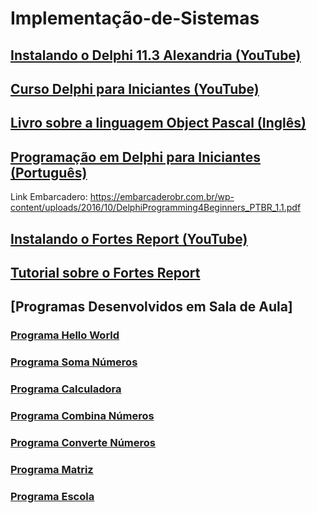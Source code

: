 # Implementação-de-Sistemas

## [Instalando o Delphi 11.3 Alexandria (YouTube)](https://www.youtube.com/watch?v=k9a8QxqGaHE) 

## [Curso Delphi para Iniciantes (YouTube)](https://www.youtube.com/playlist?list=PLVetaKmuPN9_gBPcyRZ7YinNXsNPSfrwY)

## [Livro sobre a linguagem Object Pascal (Inglês)](https://github.com/gustavowillam/Implementacao-de-Sistemas/blob/main/materiais/ObjectPascalHandbook_PrintVersion2_WithCover.pdf)

## [Programação em Delphi para Iniciantes (Português)](https://github.com/gustavowillam/Implementacao-de-Sistemas/blob/main/materiais/DelphiProgramming4Beginners_PTBR_1.1.pdf)
Link Embarcadero: https://embarcaderobr.com.br/wp-content/uploads/2016/10/DelphiProgramming4Beginners_PTBR_1.1.pdf

## [Instalando o Fortes Report (YouTube)](https://www.youtube.com/watch?v=WdOgM-ahsYE) 

## [Tutorial sobre o Fortes Report](https://github.com/gustavowillam/Implementacao-de-Sistemas/blob/main/materiais/Fortes_Report%20Tutorial.pdf)

## [Programas Desenvolvidos em Sala de Aula]

### [Programa Hello World](https://github.com/gustavowillam/Implementacao-de-Sistemas/blob/main/programas/HelloWorld.zip)

### [Programa Soma Números](https://github.com/gustavowillam/Implementacao-de-Sistemas/blob/main/programas/SomaNumeros.zip)

### [Programa Calculadora](https://github.com/gustavowillam/Implementacao-de-Sistemas/blob/main/programas/Calculadora.zip)

### [Programa Combina Números](https://github.com/gustavowillam/Implementacao-de-Sistemas/blob/main/programas/CombinaNumeros.zip)

### [Programa Converte Números](https://github.com/gustavowillam/Implementacao-de-Sistemas/blob/main/programas/ConverteNumeros.zip)

### [Programa Matriz](https://github.com/gustavowillam/Implementacao-de-Sistemas/blob/main/programas/Matriz.zip)

### [Programa Escola](https://github.com/gustavowillam/Implementacao-de-Sistemas/blob/main/programas/Projeto_Escola_2023.zip)

